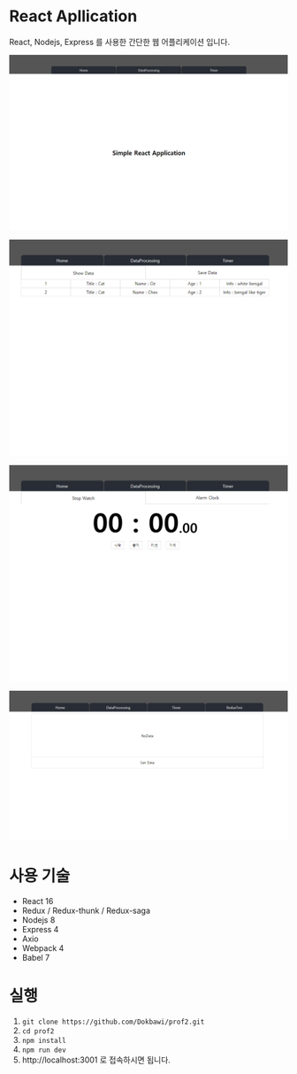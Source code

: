 # React Apllication
React, Nodejs, Express 를 사용한 간단한 웹 어플리케이션 입니다.

![Alt text](./main.png)

![Alt text](./data.png)

![Alt text](./clock.png)

![Alt text](./redux.png)


# 사용 기술
* React 16
* Redux / Redux-thunk / Redux-saga
* Nodejs 8
* Express 4
* Axio 
* Webpack 4
* Babel 7


# 실행
1. ` git clone https://github.com/Dokbawi/prof2.git `
2.  `cd prof2`
3. ` npm install `
4. ` npm run dev `
5. http://localhost:3001 로 접속하시면 됩니다.
